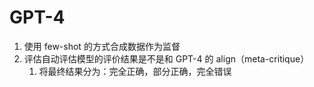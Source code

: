 # GPT-4

1. 使用 few-shot 的方式合成数据作为监督
2. 评估自动评估模型的评价结果是不是和 GPT-4 的 align（meta-critique）
    1. 将最终结果分为：完全正确，部分正确，完全错误
